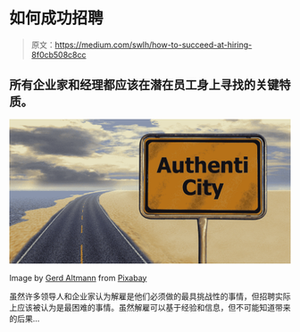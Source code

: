 # 如何成功招聘

> 原文：<https://medium.com/swlh/how-to-succeed-at-hiring-8f0cb508c8cc>

## 所有企业家和经理都应该在潜在员工身上寻找的关键特质。

![](img/dedd80c0660de04d46fd494afd077cbe.png)

Image by [Gerd Altmann](https://pixabay.com/users/geralt-9301/?utm_source=link-attribution&utm_medium=referral&utm_campaign=image&utm_content=924566) from [Pixabay](https://pixabay.com/?utm_source=link-attribution&utm_medium=referral&utm_campaign=image&utm_content=924566)

虽然许多领导人和企业家认为解雇是他们必须做的最具挑战性的事情，但招聘实际上应该被认为是最困难的事情。虽然解雇可以基于经验和信息，但不可能知道带来的后果…